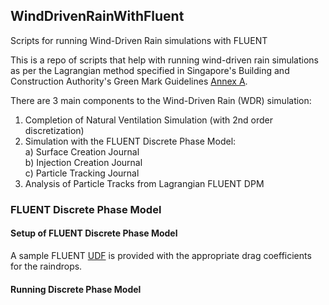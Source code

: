 ## WindDrivenRainWithFluent
Scripts for running Wind-Driven Rain simulations with FLUENT

This is a repo of scripts that help with running wind-driven rain simulations as per the Lagrangian method specified in Singapore's Building and Construction Authority's Green Mark Guidelines [Annex A](https://www.bca.gov.sg/greenmark/others/GM_NRB2015_Technical_Guide_Requirements.pdf). 

There are 3 main components to the Wind-Driven Rain (WDR) simulation:

1) Completion of Natural Ventilation Simulation (with 2nd order discretization)  
2) Simulation with the FLUENT Discrete Phase Model:  
   a) Surface Creation Journal  
   b) Injection Creation Journal  
   c) Particle Tracking Journal  
3) Analysis of Particle Tracks from Lagrangian FLUENT DPM

### FLUENT Discrete Phase Model

#### Setup of FLUENT Discrete Phase Model

A sample FLUENT [UDF](https://github.com/ooichinchun/WindDrivenRainWithFluent/UDF_wdr.c) is provided with the appropriate drag coefficients for the raindrops.

#### Running Discrete Phase Model

